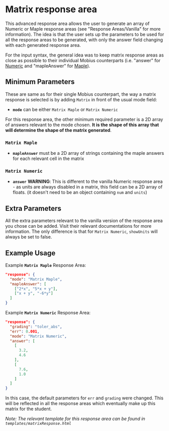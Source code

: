 # Matrix response area
This advanced response area allows the user to generate an array of Numeric or Maple response areas (see "Response Areas/Vanilla" for more information). The idea is that the user sets up the parameters to be used for all the response areas to be generated, with only the answer field changing with each generated response area.

For the input syntax, the general idea was to keep matrix response areas as close as possible to their individual Mobius counterparts (i.e. "answer" for [Numeric][1] and "mapleAnswer" for [Maple][2]).

[1]: ../Vanilla/numeric.md
[2]: ../Vanilla/maple.md

## Minimum Parameters
These are same as for their single Mobius counterpart, the way a matrix response is selected is by adding `Matrix` in front of the usual mode field:

 - __`mode`__ can be either `Matrix Maple` or `Matrix Numeric`

For this response area, the other minimum required parameter is a 2D array of answers relevant to the mode chosen. **It is the shape of this array that will determine the shape of the matrix generated**.

### `Matrix Maple`
- __`mapleAnswer`__ must be a 2D array of strings containing the maple answers for each relevant cell in the matrix

### `Matrix Numeric`
- __`answer`__ **WARNING**: This is different to the vanilla Numeric response area - as units are always disabled in a matrix, this field can be a 2D array of floats. (it doesn't need to be an object containing `num` and `units`)

## Extra Parameters
All the extra parameters relevant to the vanilla version of the response area you chose can be added. Visit their relevant documentations for more information. The only difference is that for `Matrix Numeric`, `showUnits` will always be set to false.

## Example Usage
Example __`Matrix Maple`__ Response Area:
```json
"response": {
  "mode": "Matrix Maple",
  "mapleAnswer": [
    ["2*x", "5*x + y"],
    ["x + y", "-6*y"]
  ]
}
```

Example __`Matrix Numeric`__ Response Area:
```json
"response": {
  "grading": "toler_abs",
  "err": 0.001,
  "mode": "Matrix Numeric",
  "answer": [
    [
      3.2,
      4.6
    ],
    [
      7.6,
      1.0
    ]
  ]
}
```
In this case, the default parameters for `err` and `grading` were changed. This will be reflected in all the response areas which eventually make up this matrix for the student.


*Note: The relevant template for this response area can be found in `templates/matrixResponse.html`*

